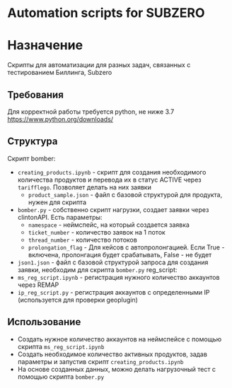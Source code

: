 # Automation scripts for SUBZERO
# Назначение
Скрипты для автоматизации для разных задач, связанных с тестированием Биллинга, Subzero


## Требования
Для корректной работы требуется python, не ниже 3.7
https://www.python.org/downloads/

## Структура
Скрипт bomber:
* `creating_products.ipynb` - скрипт для создания необходимого количества продуктов и перевода их в статус ACTIVE через `tarifflego`. Позволяет делать на них заявки
  * `product_sample.json` - файл с базовой структурой для продукта, нужен для скрипта
* `bomber.py` - собственно скрипт нагрузки, создает заявки через clintonAPI. Есть параметры:
  * `namespace` - неймспейс, на который создается заявка 
  * `ticket_number` - количество заявок на 1 поток 
  * `thread_number` - количество потоков 
  * `prolongation_flag` - Для кейсов с автопролонгацией. Если True - включена, пролонгация будет срабатывать, False - не будет
* `json1.json` - файл с базовой структурой запроса для создания заявки, необходим для скрипта `bomber.py`
reg_script:
* `ms_reg_script.ipynb` - регистрация нужного количество аккаунтов через REMAP
* `ip_reg_script.py` - регистрация аккаунтов с определенными IP (используется для проверки geoplugin)

## Использование
* Создать нужное количество аккаунтов на неймспейсе с помощью скрипта `ms_reg_script.ipynb`
* Создать необходимое количество активных продуктов, задав параметры и запустив скрипт `creating_products.ipynb`
* На основе созданных данных, можно делать нагрузочный тест с помощью скрипта `bomber.py`

